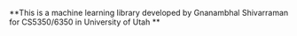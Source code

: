 **This is a machine learning library developed by Gnanambhal Shivarraman for
CS5350/6350 in University of Utah
**
